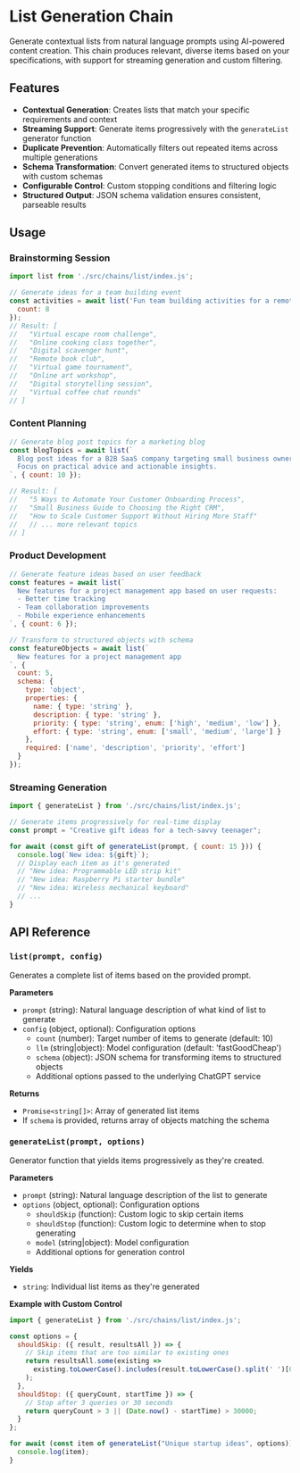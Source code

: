 # List Generation Chain

Generate contextual lists from natural language prompts using AI-powered content creation. This chain produces relevant, diverse items based on your specifications, with support for streaming generation and custom filtering.

## Features

- **Contextual Generation**: Creates lists that match your specific requirements and context
- **Streaming Support**: Generate items progressively with the `generateList` generator function
- **Duplicate Prevention**: Automatically filters out repeated items across multiple generations
- **Schema Transformation**: Convert generated items to structured objects with custom schemas
- **Configurable Control**: Custom stopping conditions and filtering logic
- **Structured Output**: JSON schema validation ensures consistent, parseable results

## Usage

### Brainstorming Session

```javascript
import list from './src/chains/list/index.js';

// Generate ideas for a team building event
const activities = await list('Fun team building activities for a remote software team', {
  count: 8
});
// Result: [
//   "Virtual escape room challenge",
//   "Online cooking class together", 
//   "Digital scavenger hunt",
//   "Remote book club",
//   "Virtual game tournament",
//   "Online art workshop",
//   "Digital storytelling session",
//   "Virtual coffee chat rounds"
// ]
```

### Content Planning

```javascript
// Generate blog post topics for a marketing blog
const blogTopics = await list(`
  Blog post ideas for a B2B SaaS company targeting small business owners.
  Focus on practical advice and actionable insights.
`, { count: 10 });

// Result: [
//   "5 Ways to Automate Your Customer Onboarding Process",
//   "Small Business Guide to Choosing the Right CRM",
//   "How to Scale Customer Support Without Hiring More Staff"
//   // ... more relevant topics
// ]
```

### Product Development

```javascript
// Generate feature ideas based on user feedback
const features = await list(`
  New features for a project management app based on user requests:
  - Better time tracking
  - Team collaboration improvements  
  - Mobile experience enhancements
`, { count: 6 });

// Transform to structured objects with schema
const featureObjects = await list(`
  New features for a project management app
`, {
  count: 5,
  schema: {
    type: 'object',
    properties: {
      name: { type: 'string' },
      description: { type: 'string' },
      priority: { type: 'string', enum: ['high', 'medium', 'low'] },
      effort: { type: 'string', enum: ['small', 'medium', 'large'] }
    },
    required: ['name', 'description', 'priority', 'effort']
  }
});
```

### Streaming Generation

```javascript
import { generateList } from './src/chains/list/index.js';

// Generate items progressively for real-time display
const prompt = "Creative gift ideas for a tech-savvy teenager";

for await (const gift of generateList(prompt, { count: 15 })) {
  console.log(`New idea: ${gift}`);
  // Display each item as it's generated
  // "New idea: Programmable LED strip kit"
  // "New idea: Raspberry Pi starter bundle"
  // "New idea: Wireless mechanical keyboard"
  // ...
}
```

## API Reference

### `list(prompt, config)`

Generates a complete list of items based on the provided prompt.

**Parameters**

- `prompt` (string): Natural language description of what kind of list to generate
- `config` (object, optional): Configuration options
  - `count` (number): Target number of items to generate (default: 10)
  - `llm` (string|object): Model configuration (default: 'fastGoodCheap')
  - `schema` (object): JSON schema for transforming items to structured objects
  - Additional options passed to the underlying ChatGPT service

**Returns**

- `Promise<string[]>`: Array of generated list items
- If `schema` is provided, returns array of objects matching the schema

### `generateList(prompt, options)`

Generator function that yields items progressively as they're created.

**Parameters**

- `prompt` (string): Natural language description of the list to generate
- `options` (object, optional): Configuration options
  - `shouldSkip` (function): Custom logic to skip certain items
  - `shouldStop` (function): Custom logic to determine when to stop generating
  - `model` (string|object): Model configuration
  - Additional options for generation control

**Yields**

- `string`: Individual list items as they're generated

**Example with Custom Control**

```javascript
import { generateList } from './src/chains/list/index.js';

const options = {
  shouldSkip: ({ result, resultsAll }) => {
    // Skip items that are too similar to existing ones
    return resultsAll.some(existing => 
      existing.toLowerCase().includes(result.toLowerCase().split(' ')[0])
    );
  },
  shouldStop: ({ queryCount, startTime }) => {
    // Stop after 3 queries or 30 seconds
    return queryCount > 3 || (Date.now() - startTime) > 30000;
  }
};

for await (const item of generateList("Unique startup ideas", options)) {
  console.log(item);
}
``` 